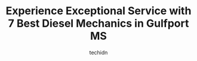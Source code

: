 ---
layout: ampstory
image: https://images.unsplash.com/photo-1596157783372-71ada8d5836b?ixlib=rb-4.0.3&ixid=MnwxMjA3fDB8MHxwaG90by1wYWdlfHx8fGVufDB8fHx8&auto=format&fit=crop&w=640&h=853&q=80
author: techidn
featured: false
description: Experience the excellence of automotive service by visiting the 7 best Diesel Mechanic in Gulfport MS, USA. With their expertise, attention to detail, and commitment to customer satisfaction
title: Experience Exceptional Service with 7 Best Diesel Mechanics in Gulfport MS
cover:
   title: Experience Exceptional Service with 7 Best Diesel Mechanics in Gulfport MS
   subtitle: Rickpate
   background: https://images.unsplash.com/photo-1596157783372-71ada8d5836b?ixlib=rb-4.0.3&ixid=MnwxMjA3fDB8MHxwaG90by1wYWdlfHx8fGVufDB8fHx8&auto=format&fit=crop&w=640&h=853&q=80

pages: 
 - layout: thirds
   top: <h1>#1 Ronnies Automotive & Towing</h1>
   bottom: "<p>Very nice folks.  Took care of a relatives car after an accident.  Very accommodating with retrieving personal items and helping us understand what the next steps of the</p>"
   background: https://www.knot35.com/toplist/wp-content/uploads/2023/06/best-diesel-mechanic-1-in-gulfport-ms-1685831294.jpeg
   backgroundblur: true
 - layout: thirds
   top: <h1>#2 OBriens Diesel & Performance</h1>
   bottom: "<p>10200 logan cline, 9500 County Farm Rd, Gulfport, MS 39503, United States</p>"
   background: https://www.knot35.com/toplist/wp-content/uploads/2023/06/best-diesel-mechanic-2-in-gulfport-ms-1685831295.jpeg
   cta:
      link: https://www.knot35.com/toplist/experience-exceptional-service-with-7-best-diesel-mechanics-in-gulfport-ms/
      text: Experience Exceptional Service with 7 Best Diesel Mechanics in Gulfport MS
 - layout: thirds
   top: <h1>#3 CJs AUTOMOTIVE</h1>
   bottom: "<p>826 Pass Rd, Gulfport, MS 39501, United States</p>"
   background: https://www.knot35.com/toplist/wp-content/uploads/2023/06/best-diesel-mechanic-3-in-gulfport-ms-1685831295.jpeg
   cta:
      link: https://www.knot35.com/toplist/experience-exceptional-service-with-7-best-diesel-mechanics-in-gulfport-ms/
      text: Experience Exceptional Service with 7 Best Diesel Mechanics in Gulfport MS
 - layout: thirds
   top: <h1>#4 Downtown Service Center</h1>
   bottom: "<p>11237 Tanner Rd, Gulfport, MS 39503, United States</p>"
   background: https://images.unsplash.com/photo-1484589065579-248aad0d8b13?ixlib=rb-4.0.3&ixid=MnwxMjA3fDB8MHxwaG90by1wYWdlfHx8fGVufDB8fHx8&auto=format&fit=crop&w=640&h=853&q=80
   cta:
      link: https://www.knot35.com/toplist/experience-exceptional-service-with-7-best-diesel-mechanics-in-gulfport-ms/
      text: Experience Exceptional Service with 7 Best Diesel Mechanics in Gulfport MS
 - layout: thirds
   top: <h1>#5 Sellers Auto Air-Cruise Control</h1>
   bottom: "<p>3108 5th Ave, Gulfport, MS 39501, United States</p>"
   background: https://images.unsplash.com/photo-1549241520-425e3dfc01cb?ixlib=rb-4.0.3&ixid=MnwxMjA3fDB8MHxwaG90by1wYWdlfHx8fGVufDB8fHx8&auto=format&fit=crop&w=640&h=853&q=80
   cta:
      link: https://www.knot35.com/toplist/experience-exceptional-service-with-7-best-diesel-mechanics-in-gulfport-ms/
      text: Experience Exceptional Service with 7 Best Diesel Mechanics in Gulfport MS
 - layout: thirds
   top: <h1>#6 Gulfport Thermo King and Carrier Repair Service Inc.</h1>
   bottom: "<p>2510 20th St, Gulfport, MS 39501, United States</p>"
   background: https://images.unsplash.com/photo-1546497974-b213c9efb599?ixlib=rb-4.0.3&ixid=MnwxMjA3fDB8MHxwaG90by1wYWdlfHx8fGVufDB8fHx8&auto=format&fit=crop&w=640&h=853&q=80
   cta:
      link: https://www.knot35.com/toplist/experience-exceptional-service-with-7-best-diesel-mechanics-in-gulfport-ms/
      text: Experience Exceptional Service with 7 Best Diesel Mechanics in Gulfport MS
 - layout: thirds
   top: <h1>#7 Jimmys Mobile Mechanic Services</h1>
   bottom: "<p>820 Lindh Rd, Gulfport, MS 39507, United States</p>"
   background: https://images.unsplash.com/photo-1574169208507-84376144848b?ixlib=rb-4.0.3&ixid=MnwxMjA3fDB8MHxwaG90by1wYWdlfHx8fGVufDB8fHx8&auto=format&fit=crop&w=640&h=853&q=80
   cta:
      link: https://www.knot35.com/toplist/experience-exceptional-service-with-7-best-diesel-mechanics-in-gulfport-ms/
      text: Experience Exceptional Service with 7 Best Diesel Mechanics in Gulfport MS
 - layout: thirds
   middle: Continue reading...
   background: https://images.unsplash.com/photo-1602536052359-ef94c21c5948?ixlib=rb-4.0.3&ixid=MnwxMjA3fDB8MHxwaG90by1wYWdlfHx8fGVufDB8fHx8&auto=format&fit=crop&w=640&h=853&q=80
   cta:
      link: https://www.knot35.com/toplist/experience-exceptional-service-with-7-best-diesel-mechanics-in-gulfport-ms/
      text: Experience Exceptional Service with 7 Best Diesel Mechanics in Gulfport MS
      
---